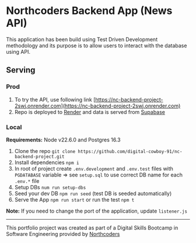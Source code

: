 # Northcoders Backend App (News API)

This application has been build using Test Driven Development methodology and its purpose is to allow users to interact with the database using API.

## Serving

### Prod

1. To try the API, use following link [https://nc-backend-project-2swj.onrender.com](https://nc-backend-project-2swj.onrender.com)
1. Repo is deployed to [Render](https://render.com) and data is served from [Supabase](https://supabase.com)

### Local

**Requirements:** Node v22.6.0 and Postgres 16.3

1. Clone the repo `git clone https://github.com/digital-cowboy-91/nc-backend-project.git`
1. Install dependencies `npm i`
1. In root of project create `.env.development` and `.env.test` files with `PGDATABASE` variable => see `setup.sql` to use correct DB name for each `.env.*` file
1. Setup DBs `num run setup-dbs`
1. Seed your dev DB `npm run seed` (test DB is seeded automatically)
1. Serve the App `npm run start` or run the test `npm t`

**Note:** If you need to change the port of the application, update `listener.js`

---

This portfolio project was created as part of a Digital Skills Bootcamp in Software Engineering provided by [Northcoders](https://northcoders.com/)
